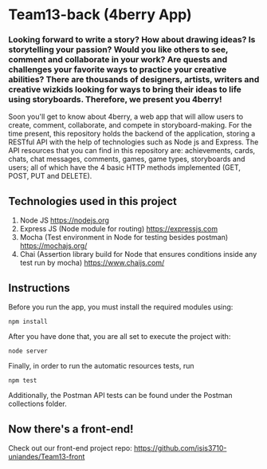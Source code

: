 # Team13-back (4berry App)
### Looking forward to write a story? How about drawing ideas? Is storytelling your passion? Would you like others to see, comment and collaborate in your work? Are quests and challenges your favorite ways to practice your creative abilities? There are thousands of designers, artists, writers and creative wizkids looking for ways to bring their ideas to life using storyboards. Therefore, we present you 4berry!

Soon you'll get to know about 4berry, a web app that will allow users to create, comment, collaborate, and compete in storyboard-making. For the time present, this repository holds the backend of the application, storing a RESTful API with the help of technologies such as Node js and Express. The API resources that you can find in this repository are: achievements, cards, chats, chat messages, comments, games, game types, storyboards and users; all of which have the 4 basic HTTP methods implemented (GET, POST, PUT and DELETE).  

## Technologies used in this project

1. Node JS https://nodejs.org
2. Express JS (Node module for routing) https://expressjs.com
3. Mocha (Test environment in Node for testing besides postman) https://mochajs.org/
4. Chai (Assertion library build for Node that ensures conditions inside any test run by mocha) https://www.chaijs.com/

## Instructions

Before you run the app, you must install the required modules using:

    npm install
            
After you have done that, you are all set to execute the project with:

    node server
 
 Finally, in order to run the automatic resources tests, run
    
    npm test
    
Additionally, the Postman API tests can be found under the Postman collections folder.


## Now there's a front-end!

Check out our front-end project repo: https://github.com/isis3710-uniandes/Team13-front
